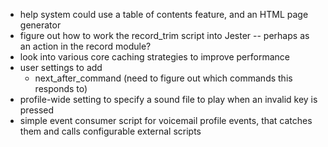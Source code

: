  * help system could use a table of contents feature, and an HTML page
   generator
 * figure out how to work the record_trim script into Jester -- perhaps as an
   action in the record module?
 * look into various core caching strategies to improve performance
 * user settings to add
   - next_after_command (need to figure out which commands this responds to)
 * profile-wide setting to specify a sound file to play when an invalid key is
   pressed
 * simple event consumer script for voicemail profile events, that catches
   them and calls configurable external scripts
